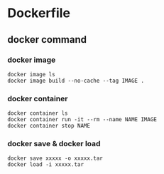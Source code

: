 # Dockerfile
## docker command
### docker image

    docker image ls
    docker image build --no-cache --tag IMAGE .

### docker container

    docker container ls
    docker container run -it --rm --name NAME IMAGE
    docker container stop NAME

### docker save & docker load

    docker save xxxxx -o xxxxx.tar
    docker load -i xxxxx.tar
